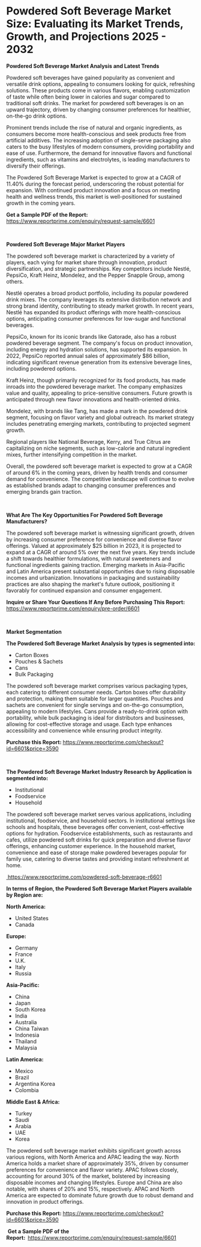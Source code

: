 <p><h1>Powdered Soft Beverage Market Size: Evaluating its Market Trends, Growth, and Projections 2025 - 2032</h1></p><p><strong>Powdered Soft Beverage Market Analysis and Latest Trends</strong></p>
<p><p>Powdered soft beverages have gained popularity as convenient and versatile drink options, appealing to consumers looking for quick, refreshing solutions. These products come in various flavors, enabling customization of taste while often being lower in calories and sugar compared to traditional soft drinks. The market for powdered soft beverages is on an upward trajectory, driven by changing consumer preferences for healthier, on-the-go drink options.</p><p>Prominent trends include the rise of natural and organic ingredients, as consumers become more health-conscious and seek products free from artificial additives. The increasing adoption of single-serve packaging also caters to the busy lifestyles of modern consumers, providing portability and ease of use. Furthermore, the demand for innovative flavors and functional ingredients, such as vitamins and electrolytes, is leading manufacturers to diversify their offerings.</p><p>The Powdered Soft Beverage Market is expected to grow at a CAGR of 11.40% during the forecast period, underscoring the robust potential for expansion. With continued product innovation and a focus on meeting health and wellness trends, this market is well-positioned for sustained growth in the coming years.</p></p>
<p><strong>Get a Sample PDF of the Report:&nbsp;</strong> <a href="https://www.reportprime.com/enquiry/request-sample/6601?utm_campaign=4556&utm_medium=2&utm_source=Github&utm_content=ia&utm_term=16052025&utm_id=powdered-soft-beverage">https://www.reportprime.com/enquiry/request-sample/6601</a></p>
<p>&nbsp;</p>
<p><strong>Powdered Soft Beverage Major Market Players</strong></p>
<p><p>The powdered soft beverage market is characterized by a variety of players, each vying for market share through innovation, product diversification, and strategic partnerships. Key competitors include Nestlé, PepsiCo, Kraft Heinz, Mondelez, and the Pepper Snapple Group, among others.</p><p>Nestlé operates a broad product portfolio, including its popular powdered drink mixes. The company leverages its extensive distribution network and strong brand identity, contributing to steady market growth. In recent years, Nestlé has expanded its product offerings with more health-conscious options, anticipating consumer preferences for low-sugar and functional beverages.</p><p>PepsiCo, known for its iconic brands like Gatorade, also has a robust powdered beverage segment. The company's focus on product innovation, including energy and hydration solutions, has supported its expansion. In 2022, PepsiCo reported annual sales of approximately $86 billion, indicating significant revenue generation from its extensive beverage lines, including powdered options.</p><p>Kraft Heinz, though primarily recognized for its food products, has made inroads into the powdered beverage market. The company emphasizes value and quality, appealing to price-sensitive consumers. Future growth is anticipated through new flavor innovations and health-oriented drinks.</p><p>Mondelez, with brands like Tang, has made a mark in the powdered drink segment, focusing on flavor variety and global outreach. Its market strategy includes penetrating emerging markets, contributing to projected segment growth.</p><p>Regional players like National Beverage, Kerry, and True Citrus are capitalizing on niche segments, such as low-calorie and natural ingredient mixes, further intensifying competition in the market.</p><p>Overall, the powdered soft beverage market is expected to grow at a CAGR of around 6% in the coming years, driven by health trends and consumer demand for convenience. The competitive landscape will continue to evolve as established brands adapt to changing consumer preferences and emerging brands gain traction.</p></p>
<p>&nbsp;</p>
<p><strong>What Are The Key Opportunities For Powdered Soft Beverage Manufacturers?</strong></p>
<p><p>The powdered soft beverage market is witnessing significant growth, driven by increasing consumer preference for convenience and diverse flavor offerings. Valued at approximately $25 billion in 2023, it is projected to expand at a CAGR of around 5% over the next five years. Key trends include a shift towards healthier formulations, with natural sweeteners and functional ingredients gaining traction. Emerging markets in Asia-Pacific and Latin America present substantial opportunities due to rising disposable incomes and urbanization. Innovations in packaging and sustainability practices are also shaping the market's future outlook, positioning it favorably for continued expansion and consumer engagement.</p></p>
<p><strong>Inquire or Share Your Questions If Any Before Purchasing This Report:</strong> <a href="https://www.reportprime.com/enquiry/pre-order/6601?utm_campaign=4556&utm_medium=2&utm_source=Github&utm_content=ia&utm_term=16052025&utm_id=powdered-soft-beverage">https://www.reportprime.com/enquiry/pre-order/6601</a></p>
<p>&nbsp;</p>
<p><strong>Market Segmentation</strong></p>
<p><strong>The Powdered Soft Beverage Market Analysis by types is segmented into:</strong></p>
<p><ul><li>Carton Boxes</li><li>Pouches & Sachets</li><li>Cans</li><li>Bulk Packaging</li></ul></p>
<p><p>The powdered soft beverage market comprises various packaging types, each catering to different consumer needs. Carton boxes offer durability and protection, making them suitable for larger quantities. Pouches and sachets are convenient for single servings and on-the-go consumption, appealing to modern lifestyles. Cans provide a ready-to-drink option with portability, while bulk packaging is ideal for distributors and businesses, allowing for cost-effective storage and usage. Each type enhances accessibility and convenience while ensuring product integrity.</p></p>
<p><strong>Purchase this Report:&nbsp;</strong><a href="https://www.reportprime.com/checkout?id=6601&price=3590&utm_campaign=4556&utm_medium=2&utm_source=Github&utm_content=ia&utm_term=16052025&utm_id=powdered-soft-beverage">https://www.reportprime.com/checkout?id=6601&price=3590</a></p>
<p>&nbsp;</p>
<p><strong>The Powdered Soft Beverage Market Industry Research by Application is segmented into:</strong></p>
<p><ul><li>Institutional</li><li>Foodservice</li><li>Household</li></ul></p>
<p><p>The powdered soft beverage market serves various applications, including institutional, foodservice, and household sectors. In institutional settings like schools and hospitals, these beverages offer convenient, cost-effective options for hydration. Foodservice establishments, such as restaurants and cafes, utilize powdered soft drinks for quick preparation and diverse flavor offerings, enhancing customer experience. In the household market, convenience and ease of storage make powdered beverages popular for family use, catering to diverse tastes and providing instant refreshment at home.</p></p>
<p><a href="https://www.reportprime.com/powdered-soft-beverage-r6601?utm_campaign=4556&utm_medium=2&utm_source=Github&utm_content=ia&utm_term=16052025&utm_id=powdered-soft-beverage">&nbsp;https://www.reportprime.com/powdered-soft-beverage-r6601</a></p>
<p><strong>In terms of Region, the Powdered Soft Beverage Market Players available by Region are:</strong></p>
<p>
    <p> <strong> North America: </strong>
        <ul>
            <li>United States</li>
            <li>Canada</li>
        </ul>
        </p> 
    <p> <strong> Europe: </strong>
        <ul>
            <li>Germany</li>
            <li>France</li>
            <li>U.K.</li>
            <li>Italy</li>
            <li>Russia</li>
        </ul>
        </p> 
    <p> <strong> Asia-Pacific: </strong>
        <ul>
            <li>China</li>
            <li>Japan</li>
            <li>South Korea</li>
            <li>India</li>
            <li>Australia</li>
            <li>China Taiwan</li>
            <li>Indonesia</li>
            <li>Thailand</li>
            <li>Malaysia</li>
        </ul>
        </p> 
    <p> <strong> Latin America: </strong>
        <ul>
            <li>Mexico</li>
            <li>Brazil</li>
            <li>Argentina Korea</li>
            <li>Colombia</li>
        </ul>
        </p> 
    <p> <strong> Middle East & Africa: </strong>
        <ul>
            <li>Turkey</li>
            <li>Saudi</li>
            <li>Arabia</li>
            <li>UAE</li>
            <li>Korea</li>
        </ul>
    </p>
    </p>
<p><p>The powdered soft beverage market exhibits significant growth across various regions, with North America and APAC leading the way. North America holds a market share of approximately 35%, driven by consumer preferences for convenience and flavor variety. APAC follows closely, accounting for around 30% of the market, bolstered by increasing disposable incomes and changing lifestyles. Europe and China are also notable, with shares of 20% and 15%, respectively. APAC and North America are expected to dominate future growth due to robust demand and innovation in product offerings.</p></p>
<p><strong>Purchase this Report: </strong><a href="https://www.reportprime.com/checkout?id=6601&price=3590&utm_campaign=4556&utm_medium=2&utm_source=Github&utm_content=ia&utm_term=16052025&utm_id=powdered-soft-beverage">https://www.reportprime.com/checkout?id=6601&price=3590</a></p>
<p>&nbsp;<strong>Get a Sample PDF of the Report:&nbsp;&nbsp;</strong><a href="https://www.reportprime.com/enquiry/request-sample/6601?utm_campaign=4556&utm_medium=2&utm_source=Github&utm_content=ia&utm_term=16052025&utm_id=powdered-soft-beverage">https://www.reportprime.com/enquiry/request-sample/6601</a></p>
<p><strong></strong></p>
<p><p></p><p></p><p></p></p>